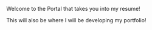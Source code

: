 Welcome to the Portal that takes you into my resume!

This will also be where I will be developing my portfolio!
